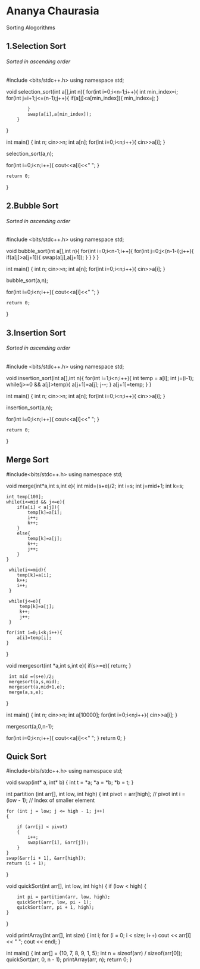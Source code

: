 # Ananya Chaurasia
Sorting Alogorithms

## 1.Selection Sort
###### Sorted in ascending order

#include <bits/stdc++.h>
using namespace std;

void selection_sort(int a[],int n){
    for(int i=0;i<n-1;i++){
        int min_index=i;
         for(int j=i+1;j<=(n-1);j++){
             if(a[j]<a[min_index]){
                 min_index=j;
                }
              
            }
            swap(a[i],a[min_index]);
        } 
        
   }

int main()
{
   int n;
   cin>>n;
   int a[n];
   for(int i=0;i<n;i++){
        cin>>a[i];
    }
   
   selection_sort(a,n);
   
   for(int i=0;i<n;i++){
        cout<<a[i]<<" ";
    }
   

    return 0;
}

## 2.Bubble Sort
###### Sorted in ascending order

#include <bits/stdc++.h>
using namespace std;

void bubble_sort(int a[],int n){
    for(int i=0;i<n-1;i++){
        for(int j=0;j<(n-1-i);j++){
            if(a[j]>a[j+1]){
                swap(a[j],a[j+1]);
            }
        }
    }
}

int main()
{
   int n;
   cin>>n;
   int a[n];
   for(int i=0;i<n;i++){
        cin>>a[i];
    }
   
   bubble_sort(a,n);
   
   for(int i=0;i<n;i++){
        cout<<a[i]<<" ";
    }
   

    return 0;
}


## 3.Insertion Sort
###### Sorted in ascending order

#include <bits/stdc++.h>
using namespace std;

void insertion_sort(int a[],int n){
    for(int i=1;i<n;i++){
        int temp = a[i];
        int j=(i-1);
        while(j>=0 && a[j]>temp){
            a[j+1]=a[j];
            j--;
        }
       a[j+1]=temp;
    }
}

int main()
{
   int n;
   cin>>n;
   int a[n];
   for(int i=0;i<n;i++){
        cin>>a[i];
    }
   
   insertion_sort(a,n);
   
   for(int i=0;i<n;i++){
        cout<<a[i]<<" ";
    }
   

    return 0;
}


## Merge Sort

#include<bits/stdc++.h>
using namespace std;

void merge(int*a,int s,int e){
    int mid=(s+e)/2;
    int i=s;
    int j=mid+1;
    int k=s;
    
    int temp[100];
    while(i<=mid && j<=e){
        if(a[i] < a[j]){
            temp[k]=a[i];
            i++;
            k++;
        }
        else{
            temp[k]=a[j];
            k++;
            j++;
        }
    }
    
     while(i<=mid){
        temp[k]=a[i];
        k++;
        i++;
     }
     
     while(j<=e){
         temp[k]=a[j];
         k++;
         j++;
     }
     
    for(int i=0;i<k;i++){
        a[i]=temp[i];
    } 
  
 }
 
 void mergesort(int *a,int s,int e){
     if(s>=e){
        return; 
     }
     
     int mid =(s+e)/2;
     mergesort(a,s,mid);
     mergesort(a,mid+1,e);
     merge(a,s,e);
 }

int main() {
  int n;
  cin>>n;
  int a[10000];
   for(int i=0;i<n;i++){
       cin>>a[i];
   }
  
   mergesort(a,0,n-1);
   
   for(int i=0;i<n;i++){
       cout<<a[i]<<" ";
   }
	return 0;
}

## Quick Sort

#include<bits/stdc++.h>
using namespace std;

void swap(int* a, int* b) 
{ 
	int t = *a; 
	*a = *b; 
	*b = t; 
} 

int partition (int arr[], int low, int high) 
{ 
	int pivot = arr[high]; // pivot 
	int i = (low - 1); // Index of smaller element 

	for (int j = low; j <= high - 1; j++) 
	{ 
		
		if (arr[j] < pivot) 
		{ 
			i++;
			swap(&arr[i], &arr[j]); 
		} 
	} 
	swap(&arr[i + 1], &arr[high]); 
	return (i + 1); 
} 


void quickSort(int arr[], int low, int high) 
{ 
	if (low < high) 
	{ 
	
		int pi = partition(arr, low, high); 
		quickSort(arr, low, pi - 1); 
		quickSort(arr, pi + 1, high); 
	} 
} 

void printArray(int arr[], int size) 
{ 
	int i; 
	for (i = 0; i < size; i++) 
		cout << arr[i] << " "; 
	cout << endl; 
} 

int main() 
{ 
	int arr[] = {10, 7, 8, 9, 1, 5}; 
	int n = sizeof(arr) / sizeof(arr[0]); 
	quickSort(arr, 0, n - 1); 
	printArray(arr, n); 
	return 0; 
} 

